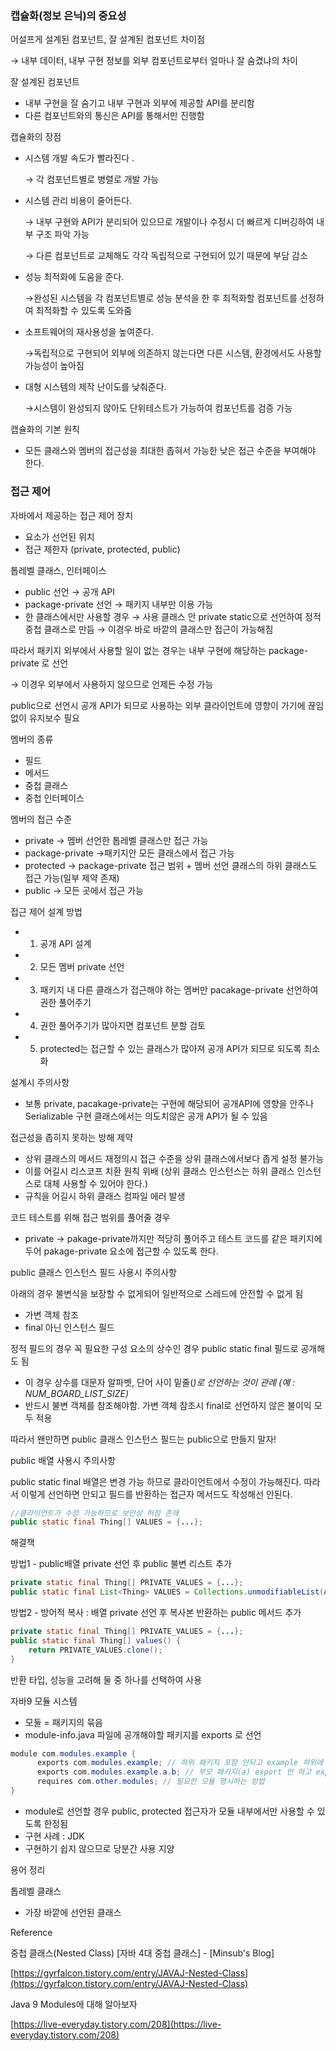 ### 캡슐화(정보 은닉)의 중요성

어설프게 설계된 컴포넌트, 잘 설계된 컴포넌트 차이점

→ 내부 데이터, 내부 구현 정보를 외부 컴포넌트로부터 얼마나 잘 숨겼냐의 차이

잘 설계된 컴포넌트

- 내부 구현을 잘 숨기고 내부 구현과 외부에 제공할 API를 분리함
- 다른 컴포넌트와의 통신은 API를 통해서만 진행함

캡슐화의 장점

- 시스템 개발 속도가 빨라진다 .

    → 각 컴포넌트별로 병렬로 개발 가능

- 시스템 관리 비용이 줄어든다.

    → 내부 구현와 API가 분리되어 있으므로 개발이나 수정시 더 빠르게 디버깅하여 내부 구조 파악 가능

    → 다른 컴포넌트로 교체해도 각각 독립적으로 구현되어 있기 때문에 부담 감소

- 성능 최적화에 도움을 준다.

    →완성된 시스템을 각 컴포넌트별로 성능 분석을 한 후 최적화할 컴포넌트를 선정하여 최적화할 수 있도록 도와줌

- 소프트웨어의 재사용성을 높여준다.

    →독립적으로 구현되어 외부에 의존하지 않는다면 다른 시스템, 환경에서도 사용할 가능성이 높아짐

- 대형 시스템의 제작 난이도를 낮춰준다.

    →시스템이 완성되지 않아도 단위테스트가 가능하여 컴포넌트를 검증 가능


캡슐화의 기본 원칙

- 모든 클래스와 멤버의 접근성을 최대한 좁혀서 가능한 낮은 접근 수준을 부여해야 한다.

### 접근 제어

자바에서 제공하는 접근 제어 장치

- 요소가 선언된 위치
- 접근 제한자 (private, protected, public)

톱레벨 클래스, 인터페이스

- public 선언 → 공개 API
- package-private 선언 → 패키지 내부만 이용 가능
- 한 클래스에서만 사용할 경우 → 사용 클래스 안 private static으로 선언하여 정적 중첩 클래스로 만듬 → 이경우 바로 바깥의 클래스만 접근이 가능해짐

따라서 패키지 외부에서 사용할 일이 없는 경우는 내부 구현에 해당하는 package-private 로 선언

→ 이경우 외부에서 사용하지 않으므로 언제든 수정 가능

public으로 선언시 공개 API가 되므로 사용하는 외부 클라이언트에 영향이 가기에 끊임없이 유지보수 필요

멤버의 종류

- 필드
- 메서드
- 중첩 클래스
- 중첩 인터페이스

멤버의 접근 수준

- private → 멤버 선언한 톱레벨 클래스만 접근 가능
- package-private →패키지안 모든 클래스에서 접근 가능
- protected → package-private 접근 범위 + 멤버 선언 클래스의 하위 클래스도 접근 가능(일부 제약 존재)
- public → 모든 곳에서  접근 가능

접근 제어 설계 방법

- 1) 공개 API 설계
- 2) 모든 멤버 private 선언
- 3) 패키지 내 다른 클래스가 접근해야 하는 멤버만 pacakage-private 선언하여 권한 풀어주기
- 4) 권한 풀어주기가 많아지면 컴포넌트 분할 검토
- 5) protected는 접근할 수 있는 클래스가 많아져 공개 API가 되므로 되도록 최소화

설계시 주의사항

- 보통 private, pacakage-private는 구현에 해당되어 공개API에 영향을 안주나 Serializable 구현 클래스에서는 의도치않은 공개 API가 될 수 있음

접근성을 좁히지 못하는 방해 제약

- 상위 클래스의 메서드 재정의시 접근 수준을 상위 클래스에서보다 좁게 설정 불가능
- 이를 어길시 리스코프 치환 원칙 위배 (상위 클래스 인스턴스는 하위 클래스 인스턴스로 대체 사용할 수 있어야 한다.)
- 규칙을 어길시 하위 클래스 컴파일 에러 발생

코드 테스트를 위해 접근 범위를 풀어줄 경우

- private → pakage-private까지만 적당히 풀어주고 테스트 코드를 같은 패키지에 두어 pakage-private 요소에 접근할 수 있도록 한다.

public 클래스 인스턴스 필드 사용시 주의사항

아래의 경우 불변식을 보장할 수 없게되어 일반적으로 스레드에 안전할 수 없게 됨

- 가변 객체 참조
- final 아닌 인스턴스 필드

정적 필드의 경우 꼭 필요한 구성 요소의 상수인 경우 public static final 필드로 공개해도 됨

- 이 경우 상수를 대문자 알파벳, 단어 사이 밑줄(*)로 선언하는 것이 관례 (예 : NUM_BOARD_LIST_SIZE)*
- 반드시 불변 객체를 참조해야함. 가변 객체 참조시 final로 선언하지 않은 불이익 모두 적용

따라서 왠만하면 public 클래스 인스턴스 필드는 public으로 만들지 말자!

public 배열 사용시 주의사항

public static final 배열은 변경 가능 하므로 클라이언트에서 수정이 가능해진다.  따라서 이렇게 선언하면 안되고 필드를 반환하는 접근자 메서드도 작성해선 안된다.

```java
//클라이언트가 수정 가능하므로 보안상 허점 존재
public static final Thing[] VALUES = {...};
```

해결책

방법1 - public배열 private 선언 후 public 불변 리스트 추가

```java
private static final Thing[] PRIVATE_VALUES = {...};
public static final List<Thing> VALUES = Collections.unmodifiableList(Arrays.asList(PRIVATE_VALUES));
```

방법2 - 방어적 복사 : 배열 private 선언 후 복사본 반환하는 public 메서드 추가

```java
private static final Thing[] PRIVATE_VALUES = {...};
public static final Thing[] values() {
	return PRIVATE_VALUES.clone();
}
```

반환 타입, 성능을 고려해 둘 중 하나를 선택하여 사용

자바9 모듈 시스템

- 모둘 = 패키지의 묶음
- module-info.java 파일에 공개해야할 패키지를 exports 로 선언

```java
module com.modules.example {
      exports com.modules.example; // 하위 패키지 포함 안되고 example 하위에 있는 것만
      exports com.modules.example.a.b; // 부모 패키지(a) export 안 하고 export 가능
      requires com.other.modules; // 필요한 모듈 명시하는 방법
}
```

- module로 선언할 경우 public, protected 접근자가 모듈 내부에서만 사용할 수 있도록 한정됨
- 구현 사례 : JDK
- 구현하기 쉽지 않으므로 당분간 사용 지양

용어 정리

톱레벨 클래스

- 가장 바깥에 선언된 클래스

Reference

중첩 클래스(Nested Class) [자바 4대 중첩 클래스] - [Minsub's Blog]

[https://gyrfalcon.tistory.com/entry/JAVAJ-Nested-Class](https://gyrfalcon.tistory.com/entry/JAVAJ-Nested-Class)

Java 9 Modules에 대해 알아보자

[https://live-everyday.tistory.com/208](https://live-everyday.tistory.com/208)
